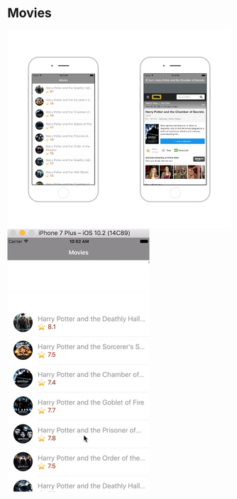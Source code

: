 # Movies
![alt tag](https://github.com/tolyasjar/Movies/blob/master/movies.png?raw=true)
![alt tag](https://github.com/tolyasjar/Movies/blob/master/Movies.gif?raw=true)
